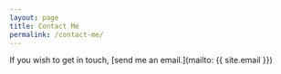 ```yaml
---
layout: page
title: Contact Me
permalink: /contact-me/
---
```


If you wish to get in touch, [send me an email.](mailto: {{ site.email }})
